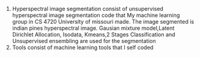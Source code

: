 
1. Hyperspectral image segmentation consist of unsupervised hyperspectral image segmentation code that My machine learning group in CS 4720 University of missouri made. The image segmented is indian pines hyperspectral image. Gausian mixture model,Latent Dirichlet Allocation, Isodata, Kmeans,2 Stages Classification and  Unsupervised ensembling are used for the segmentation 
2. Tools consist of machine learning tools that I self coded
